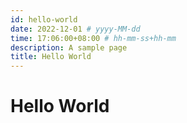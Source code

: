 ```yaml
---
id: hello-world
date: 2022-12-01 # yyyy-MM-dd
time: 17:06:00+08:00 # hh-mm-ss+hh-mm
description: A sample page
title: Hello World
---
```


# Hello World
